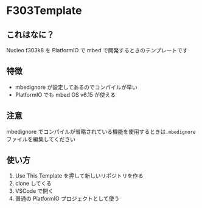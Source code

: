 # F303Template

## これはなに？

Nucleo f303k8 を PlatformIO で mbed で開発するときのテンプレートです

## 特徴

- mbedignore が設定してあるのでコンパイルが早い
- PlatformIO でも mbed OS v6.15 が使える

## 注意

mbedignore でコンパイルが省略されている機能を使用するときは`.mbedignore`ファイルを編集してください

## 使い方

1. Use This Template を押して新しいリポジトリを作る
1. clone してくる
1. VSCode で開く
1. 普通の PlatformIO プロジェクトとして使う
